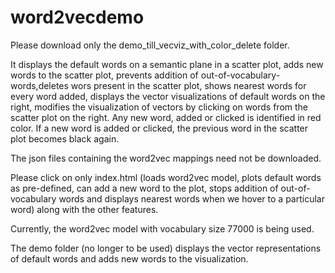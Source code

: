 # word2vecdemo

Please download only the demo_till_vecviz_with_color_delete folder.

It displays the default words on a semantic plane in a scatter plot, adds new words to the scatter plot, prevents addition of out-of-vocabulary-words,deletes wors present in the scatter plot, shows nearest words for every word added, displays the vector visualizations of default words on the right, modifies the visualization of vectors by clicking on words from the scatter plot on the right. Any new word, added or clicked is identified in red color. If a new word is added or clicked, the previous word in the scatter plot becomes black again.

The json files containing the word2vec mappings need not be downloaded.

Please click on only index.html (loads word2vec model, plots default words as pre-defined, can add a new word to the plot, stops addition of out-of-vocabulary words and displays nearest words when we hover to a particular word) along with the other features.

Currently, the word2vec model with vocabulary size 77000 is being used.

The demo folder (no longer to be used) displays the vector representations of default words and adds new words to the visualization.
